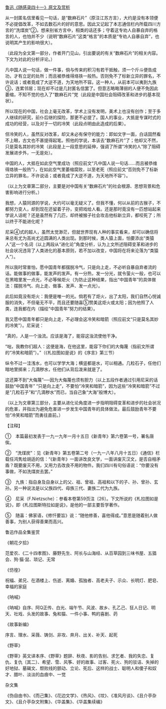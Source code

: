 [鲁迅《随感录四十一》原文及赏析](https://www.vrrw.net/wx/7557.html)

从一封匿名信里看见一句话，是“数麻石片”（原注江苏方言），大约是没有本领便不必提倡改革，不如去数石片的好的意思。因此又记起了本志通信栏内所载四川方言的“洗煤炭”②。想来别省方言中，相类的话还多；守着这专劝人自暴自弃的格言的人，也怕并不少（说明“数麻石片”这类“格言”的本质是“专劝人自暴自弃”，也说明其产生的影响很大）。

（此段为全文第一部分，作者开门见山，引出要说的有关“数麻石片”的相关内容。下文为对此的分析评论。）



凡中国人说一句话，做一件事，倘与传来的积习有若干抵触，须一个斤斗便告成功，才有立足的处所；而且被恭维得烙铁一般热。否则免不了标新立异的罪名，不许说话；或者竟成了大逆不道，为天地所不容。这一种人，从前本可以夷到九族③，连累邻居；现在却不过是几封匿名信罢了。但意志略略薄弱的人便不免因此萎缩，不知不觉的也入了“数麻石片”党（此段是中国社会阻碍改革和进步的基本现状）。

所以现在的中国，社会上毫无改革，学术上没有发明，美术上也没有创作；至于多人继续的研究，前仆后继的探险，那更不必提了。国人的事业，大抵是专谋时式的成功的经营，以及对于一切的冷笑（此段点明由此造成的后果）。

但冷笑的人，虽然反对改革，却又未必有保守的能力：即如文字一面，白话固然看不上眼，古文也不甚提得起笔。照他的学说，本该去“数麻石片”了；他却又不然，只是莫名其妙的冷笑（此段是上一段意思的延伸，强调了所谓“冷笑的人”除了阻碍发展进步外，一无是处）。

中国的人，大抵在如此空气里成功（照应前文“凡中国人说一句话……而且被恭维得烙铁一般热”），在如此空气里萎缩腐败，以至老死（照应前文“否则免不了标新立异的罪名，不许说话；或者竟成了大逆不道，为天地所不容”）。

（以上为文章第二部分，主要是对中国有关“数麻石片”的社会根源、思想背景和危害影响进行分析。）

我想，人猿同源的学说，大约可以毫无疑义了。但我不懂，何以从前的古猴子，不都努力变人，却到现在还留着子孙，变把戏给人看。还是那时竟没有一匹想站起来学说人话呢？还是虽然有了几匹，却终被猴子社会攻击他标新立异，都咬死了；所以终于不能进化呢？

尼采④式的超人，虽然太觉渺茫，但就世界现有人种的事实看来，却可以确信将来总有尤为高尚尤近圆满的人类出现。到那时候，类人猿上面，怕要添出“类猿人”这一个名词（以上两段从“进化论”角度分析，认为上文所述阻碍变革和进步的社会状况违背了人类进化的基本原则，若不加以改变，中国将在将来沦落为“类猿人”）。

所以我时常害怕，愿中国青年都摆脱冷气，只是向上走，不必听自暴自弃者流的话。能做事的做事，能发声的发声。有一分热，发一分光，就令萤火一般，也可以在黑暗里发一点光，不必等候炬火（为防止这种结果，指出“中国青年”的具体做法：摆脱冷气、向上走、做事、发声、发一点光）。

此后如竟没有炬火：我便是唯一的光。倘若有了炬火，出了太阳，我们自然心悦诚服的消失，不但毫无不平，而且还要随喜⑤赞美这炬火或太阳；因为他照了人类，连我都在内（描绘“中国青年”努力的结果）。

我又愿中国青年都只是向上走，不必理会这冷笑和暗箭（照应前文“只是莫名其妙的冷笑”）。尼采说：

“真的，人是一个浊流。应该是海了，能容这浊流使他干净。

“咄，我教你们超人：这便是海，在他这里，能容下你们的大侮蔑（指前文所谓的“冷笑和暗箭”）。”（《札拉图如是说》的《序言》第三节）

纵令不过一洼浅水，也可以学学大海；横竖都是水，可以相通。几粒石子，任他们暗地里掷来；几滴秽水，任他们从背后泼来就是了。

这还算不到“大侮蔑”──因为大侮蔑也须有胆力（以上五段作者通过引用尼采的话鼓励“中国青年” “只是向上走”，不要怕“冷笑和暗箭”，因为这些“冷笑和暗箭”不过是“几粒石子”和“几滴秽水”而已，当自己象“大海”般博大）。

（以上为文章第三部分，主要从进化论角度进一步指明阻碍变革和进步的社会状况的危害，并指出为避免危害进一步发生中国青年的具体做法，最后鼓励青年不要怕“冷笑和暗箭”而勇往直前。）



【注释】

①　本篇最初发表于一九一九年一月十五日《新青年》第六卷第一号，署名唐俟。

②　“洗煤炭”：见《新青年》第五卷第二号（一九一八年八月十五日）《通信》栏载任鸿隽给胡适的信：“《新青年》一面讲改良文学，一面讲废灭汉文，是否自相矛盾？既要废灭不用，又用力去改良不用的物件。我们四川有句俗语说：“你要没有事做，不如洗煤炭去罢。”

③　九族：指自身及自身以上的父、祖、曾祖、高祖和以下的子、孙、曾孙、玄孙。另一种说法是以父族四代、母族三代、妻族二代为九族。

④　尼采（F.Nietzsche）：参看本卷第59页注〔26〕。下文所说的《札拉图如是说》，即《札拉图斯特拉如是说》，是他的一部主要哲学著作。

⑤　随喜：佛家语，《修忏要旨》说：“随他修善，喜他得成。”意思是随着别人做善事，为别人获得善果而高兴。

鲁迅作品全集鉴赏

《朝花夕拾》

范爱农、《二十四孝图》、藤野先生、阿长与山海经、从百草园到三味书屋、五猖会、狗·猫·鼠、琐记、无常

《仿徨》

祝福、弟兄、在酒楼上、伤逝、离婚、孤独者、高老夫子、示众、长明灯、肥皂、幸福的家庭

《呐喊》

《呐喊》自序、阿Q正传、白光、端午节、风波、故乡、孔乙己、狂人日记、明天、社戏、头发的故事、兔和猫、一件小事、鸭的喜剧、药

《故事新编》

序言、理水、采薇、铸剑、非攻、奔月、出关、补天、起死

《野草》

《野草》英文译本序、《野草》题辞、秋夜、影的告别、求乞者、我的失恋、复仇、复仇〔其二〕、希望、雪、风筝、好的故事、过客、死火、狗的驳诘、失掉的好地狱、墓碣文、颓败线的颤动、立论、死后、这样的战士、聪明人和傻子和奴才、腊叶、淡淡的血痕中、一觉

杂文集

《伪自由书》、《而己集》、《花边文学》、《热风》、《坟》、《准风月谈》、《且介亭杂文》、《且介亭杂文附集》、《华盖集》、《华盖集续编》


